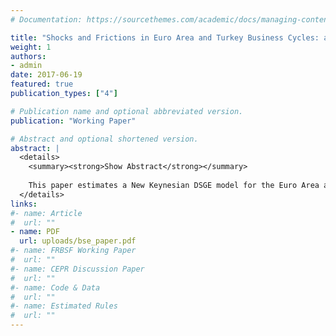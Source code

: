 ```yaml
---
# Documentation: https://sourcethemes.com/academic/docs/managing-content/

title: "Shocks and Frictions in Euro Area and Turkey Business Cycles: a Bayesian DSGE Approach"
weight: 1
authors: 
- admin
date: 2017-06-19
featured: true
publication_types: ["4"]

# Publication name and optional abbreviated version.
publication: "Working Paper"

# Abstract and optional shortened version.
abstract: |
  <details>
    <summary><strong>Show Abstract</strong></summary>
    
    This paper estimates a New Keynesian DSGE model for the Euro Area and the Turkish economy using Bayesian estimation techniques and seven macroeconomic time series. The setting of the model features a number of nominal and real frictions and seven structural shocks are introduced. An analysis of the response of the two economies to these types of shocks is provided in a comparative fashion along with a study of the driving forces of the main macroeconomic dynamics through shock decomposition, with a focus on output and consumption.
  </details>
links:
#- name: Article
#  url: ""
- name: PDF
  url: uploads/bse_paper.pdf
#- name: FRBSF Working Paper
#  url: ""
#- name: CEPR Discussion Paper
#  url: ""
#- name: Code & Data
#  url: ""
#- name: Estimated Rules
#  url: ""
---
```

